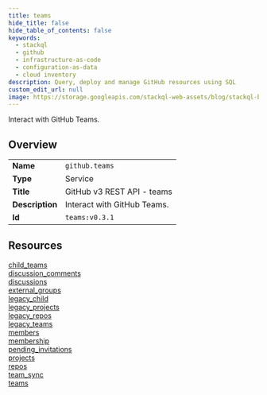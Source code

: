 ```yaml
---
title: teams
hide_title: false
hide_table_of_contents: false
keywords:
  - stackql
  - github
  - infrastructure-as-code
  - configuration-as-data
  - cloud inventory
description: Query, deploy and manage GitHub resources using SQL
custom_edit_url: null
image: https://storage.googleapis.com/stackql-web-assets/blog/stackql-blog-post-featured-image.png
---
```

Interact with GitHub Teams.  
    

## Overview
<table><tbody>
<tr><td><b>Name</b></td><td><code>github.teams</code></td></tr>
<tr><td><b>Type</b></td><td>Service</td></tr>
<tr><td><b>Title</b></td><td>GitHub v3 REST API - teams</td></tr>
<tr><td><b>Description</b></td><td>Interact with GitHub Teams.</td></tr>
<tr><td><b>Id</b></td><td><code>teams:v0.3.1</code></td></tr>
</tbody></table>

## Resources
<div class="row">
<div class="providerDocColumn">
<a href="/providers/github/teams/child_teams/">child_teams</a><br />
<a href="/providers/github/teams/discussion_comments/">discussion_comments</a><br />
<a href="/providers/github/teams/discussions/">discussions</a><br />
<a href="/providers/github/teams/external_groups/">external_groups</a><br />
<a href="/providers/github/teams/legacy_child/">legacy_child</a><br />
<a href="/providers/github/teams/legacy_projects/">legacy_projects</a><br />
<a href="/providers/github/teams/legacy_repos/">legacy_repos</a><br />
<a href="/providers/github/teams/legacy_teams/">legacy_teams</a><br />
</div>
<div class="providerDocColumn">
<a href="/providers/github/teams/members/">members</a><br />
<a href="/providers/github/teams/membership/">membership</a><br />
<a href="/providers/github/teams/pending_invitations/">pending_invitations</a><br />
<a href="/providers/github/teams/projects/">projects</a><br />
<a href="/providers/github/teams/repos/">repos</a><br />
<a href="/providers/github/teams/team_sync/">team_sync</a><br />
<a href="/providers/github/teams/teams/">teams</a><br />
</div>
</div>
